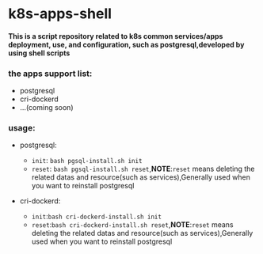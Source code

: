 # k8s-apps-shell
#### This is a script repository related to k8s common services/apps deployment, use, and configuration, such as postgresql,developed by using shell scripts

### the apps support list:
- postgresql
- cri-dockerd
- ...(coming soon)

### usage:
- postgresql:
  - `init`: `bash pgsql-install.sh init`
  - `reset`: `bash pgsql-install.sh reset`,**NOTE**:`reset` means deleting the related datas and resource(such as services),Generally used when you want to reinstall postgresql

- cri-dockerd:
  - `init`:`bash cri-dockerd-install.sh init`
  - `reset`:`bash cri-dockerd-install.sh reset`,**NOTE**:`reset` means deleting the related datas and resource(such as services),Generally used when you want to reinstall postgresql

  
